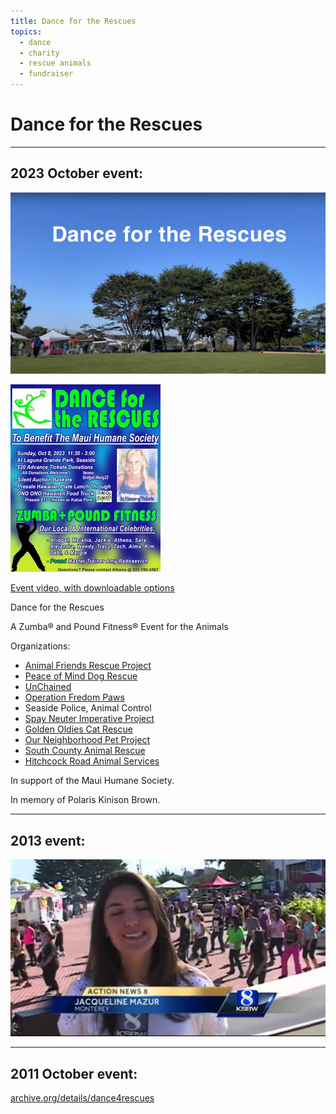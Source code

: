 ```yaml
---
title: Dance for the Rescues
topics: 
  - dance
  - charity
  - rescue animals
  - fundraiser
---
```


# Dance for the Rescues

---
## 2023 October event:

[<img src="dfr-2023.jpg">](https://www.youtube.com/watch?v=HhfxsFvt07U)

[<img src="flyer.jpg">](https://www.youtube.com/watch?v=HhfxsFvt07U)

[Event video, with downloadable options](https://archive.org/details/dance-for-the-rescues)

Dance for the Rescues

A Zumba® and Pound Fitness® Event for the Animals

Organizations:
- [Animal Friends Rescue Project](https://animalfriendsrescue.org)
- [Peace of Mind	Dog Rescue](https://peaceofminddogrescue.org)
- [UnChained](https://livingunchained.org)
- [Operation Fredom Paws](https://operationfreedompaws.org)
- Seaside Police, Animal Control
- [Spay Neuter Imperative Project](https://snipbus.org)
- [Golden Oldies Cat Rescue](https://gocatrescue.org)
- [Our Neighborhood Pet Project](https://ourneighborhoodpetproject.org)
- [South County Animal Rescue](https://scar.pet)
- [Hitchcock Road Animal Services](https://hitchcockroadanimals.org)

In support of the Maui Humane Society.

In memory of Polaris Kinison Brown.


---
## 2013 event:
[<img src="ksbw.jpg">](https://www.youtube.com/watch?v=VK_-8FMV_Gc)


---
## 2011 October event:
[archive.org/details/dance4rescues](https://archive.org/details/dance4rescues)
